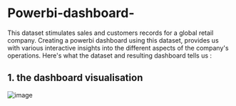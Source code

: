 # Powerbi-dashboard-
This dataset stimulates sales and customers records for a global retail company. Creating a powerbi dashboard using this dataset, provides us with various interactive insights into the different aspects of the company's operations. Here's what the dataset and resulting dashboard tells us :
## 1. the dashboard visualisation 
![image](https://github.com/sshreyaa05/Powerbi-dashboard-/assets/132264752/04e0065f-6e8d-443b-99ba-a26bfc9c1909)

